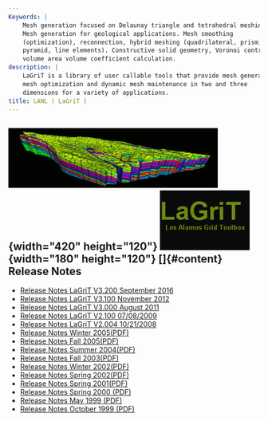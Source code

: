 ```yaml
---
Keywords: |
    Mesh generation focused on Delaunay triangle and tetrahedral meshing.
    Mesh generation for geological applications. Mesh smoothing
    (optimization), reconnection, hybrid meshing (quadrilateral, prism,
    pyramid, line elements). Constructive solid geometry, Voronoi control
    volume area volume coefficient calculation.
description: |
    LaGriT is a library of user callable tools that provide mesh generation,
    mesh optimization and dynamic mesh maintenance in two and three
    dimensions for a variety of applications.
title: LANL | LaGriT |
---
```


<div id="content-org">

![](images/lagrit1.jpg){width="420" height="120"}
![](images/lagrit2.jpg){width="180" height="120"}
[]{#content}
Release Notes
-------------

-   [Release Notes LaGriT V3.200 September
    2016](release_notes/lagrit_release_notes_V3.200.html)
-   [Release Notes LaGriT V3.100 November
    2012](release_notes/lagrit_release_notes_V3.100.html)
-   [Release Notes LaGriT V3.000 August
    2011](release_notes/lagrit_release_notes_V3.00.html)
-   [Release Notes LaGriT V2.100
    07/08/2009](release_notes/lagrit_release_notes_090708.html)
-   [Release Notes LaGriT V2.004
    10/21/2008](release_notes/lagrit_release_notes_081021.html)
-   [Release Notes Winter 2005(PDF)](pdfs/release_notes15.pdf)
-   [Release Notes Fall 2005(PDF)](pdfs/release_notes14.pdf)
-   [Release Notes Summer 2004(PDF)](pdfs/release_notes13.pdf)
-   [Release Notes Fall 2003(PDF)](pdfs/release_notes12.pdf)
-   [Release Notes Winter 2002(PDF)](pdfs/release_notes11.pdf)
-   [Release Notes Spring 2002(PDF)](pdfs/release_notes10.pdf)
-   [Release Notes Spring 2001(PDF)](pdfs/release_notes9.pdf)
-   [Release Notes Spring 2000 (PDF)](pdfs/release_notes8.pdf)
-   [Release Notes May 1999 (PDF)](pdfs/release_notes6.pdf)
-   [Release Notes October 1999 (PDF)](pdfs/release_notes7.pdf)

</div>
